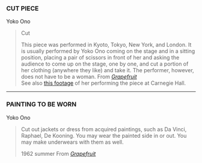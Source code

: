 <a name="ono-cut-piece"></a>
### CUT PIECE 
Yoko Ono
> Cut
>
> This piece was performed in Kyoto, Tokyo, New York, and London. It is usually performed by Yoko Ono coming on the stage and in a sitting position, placing a pair of scissors in front of her and asking the audience to come up on the stage, one by one, and cut a portion of her clothing (anywhere they like) and take it. The performer, however, does not have to be a woman.
From [*Grapefruit*](https://bookshop.org/p/books/grapefruit-a-book-of-instructions-and-drawings-by-yoko-ono-yoko-ono/951001?ean=9780743201100)  
See also [this footage](https://vimeo.com/106706806) of her performing the piece at Carnegie Hall.
---
<a name="ono-painting-to-be-worn"></a>
### PAINTING TO BE WORN
Yoko Ono
> Cut out jackets or dress from acquired 
> paintings, such as Da Vinci, Raphael,
> De Kooning. You may wear the painted
> side in or out.
> You may make underwears with them as well.
>
> 1962 summer
From [*Grapefruit*](https://bookshop.org/p/books/grapefruit-a-book-of-instructions-and-drawings-by-yoko-ono-yoko-ono/951001?ean=9780743201100)